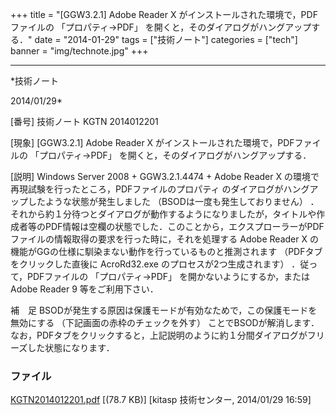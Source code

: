 ﻿+++
title = "[GGW3.2.1] Adobe Reader X がインストールされた環境で，PDFファイルの 「プロパティ→PDF」 を開くと，そのダイアログがハングアップする．"
date = "2014-01-29"
tags = ["技術ノート"]
categories = ["tech"]
banner = "img/technote.jpg"
+++

-----------------------------------------------------------------------------------------------------------------------------

*技術ノート

2014/01/29*


[番号]
技術ノート KGTN 2014012201

[現象]
[GGW3.2.1] Adobe Reader X がインストールされた環境で，PDFファイルの
「プロパティ→PDF」 を開くと，そのダイアログがハングアップする．

[説明]
Windows Server 2008 + GGW3.2.1.4474 + Adobe Reader X
の環境で再現試験を行ったところ，PDFファイルのプロパティ
のダイアログがハングアップしたような状態が発生しました
（BSODは一度も発生しておりません）
．それから約１分待つとダイアログが動作するようになりましたが，タイトルや作成者等のPDF情報は空欄の状態でした．このことから，エクスプローラーがPDFファイルの情報取得の要求を行った時に，それを処理する
Adobe Reader X
の機能がGGの仕様に馴染まない動作を行っているものと推測されます
（PDFタブをクリックした直後に AcroRd32.exe のプロセスが2つ生成されます）
．従って，PDFファイルの 「プロパティ→PDF」
を開かないようにするか，または Adobe Reader 9 等をご利用下さい．

補　足
BSODが発生する原因は保護モードが有効なためで，この保護モードを無効にする
（下記画面の赤枠のチェックを外す）
ことでBSODが解消します．なお，PDFタブをクリックすると，上記説明のように約１分間ダイアログがフリーズした状態になります．


### ファイル

 
 


[KGTN2014012201.pdf](http://techreport.kitasp.net/attachments/download/1504/KGTN2014012201.pdf)
 [(78.7 KB)] [kitasp 技術センター, 2014/01/29
16:59]


 


 

